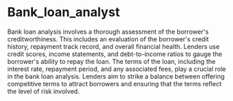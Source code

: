 # Bank_loan_analyst
Bank loan analysis involves a thorough assessment of the borrower's creditworthiness. This includes an evaluation of the borrower's credit history, repayment track record, and overall financial health. Lenders use credit scores, income statements, and debt-to-income ratios to gauge the borrower's ability to repay the loan.
The terms of the loan, including the interest rate, repayment period, and any associated fees, play a crucial role in the bank loan analysis. Lenders aim to strike a balance between offering competitive terms to attract borrowers and ensuring that the terms reflect the level of risk involved.
